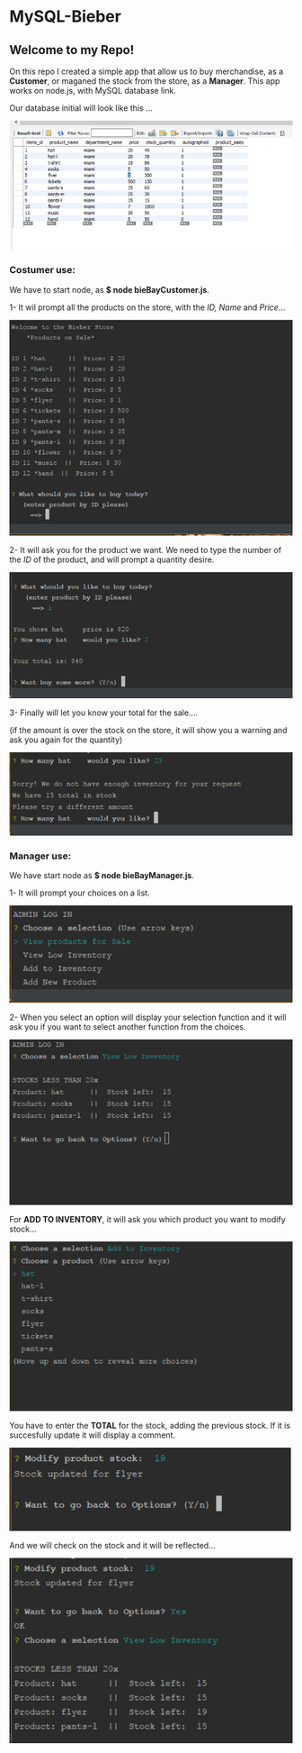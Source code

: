 # MySQL-Bieber

## Welcome to my Repo! 
On this repo I created a simple app that allow us to buy merchandise, as a **Customer**, or maganed the stock from the store, as a **Manager**.
This app works on node.js, with MySQL database link.

Our database initial will look like this ...

![image of database](https://github.com/marioiovanna/MySQL-Bieber/blob/master/pics_readme/database.PNG)



### Costumer use:
We have to start node, as **$ node bieBayCustomer.js**. 

1- It wil prompt all the products on the store, with the *ID, Name* and *Price*...

![image of customer](https://github.com/marioiovanna/MySQL-Bieber/blob/master/pics_readme/Costumer1.PNG)

2- It will ask you for the product we want. We need to type the number of the *ID* of the product, and will prompt a quantity desire.

![image of customer](https://github.com/marioiovanna/MySQL-Bieber/blob/master/pics_readme/Costumer2.PNG)

3- Finally will let you know your total for the sale.... 

(if the amount is over the stock on the store, it will show you a warning and ask you again for the quantity)

![image of customer](https://github.com/marioiovanna/MySQL-Bieber/blob/master/pics_readme/Costumer3.PNG)


### Manager use:
We have start node as **$ node bieBayManager.js**.

1- It will prompt your choices on a list.

![image of customer](https://github.com/marioiovanna/MySQL-Bieber/blob/master/pics_readme/Manager1.PNG)

2- When you select an option will display your selection function and it will ask you if you want to select another function from the choices.

![image of customer](https://github.com/marioiovanna/MySQL-Bieber/blob/master/pics_readme/Manager2.PNG)

For **ADD TO INVENTORY**, it will ask you which product you want to modify stock...

![image of customer](https://github.com/marioiovanna/MySQL-Bieber/blob/master/pics_readme/Manager3.PNG)

You have to enter the **TOTAL** for the stock, adding the previous stock. If it is succesfully update it will display a comment.

![image of customer](https://github.com/marioiovanna/MySQL-Bieber/blob/master/pics_readme/Manager4.PNG)

And we will check on the stock and it will be reflected...

![image of customer](https://github.com/marioiovanna/MySQL-Bieber/blob/master/pics_readme/Manager5.PNG)



